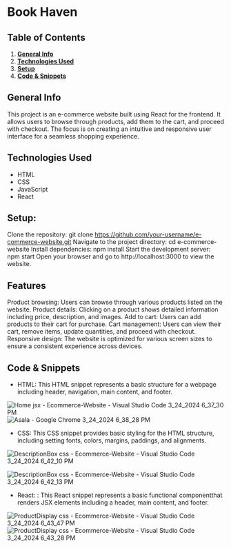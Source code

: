 # Book Haven

## Table of Contents
1. [**General Info**](#general-info)
2. [**Technologies Used**](#technologies-used)
3. [**Setup**](#setup)
4. [**Code & Snippets**](#CodeSnippets)
## General Info
This project is an e-commerce website built using React for the frontend. It allows users to browse through products, add them to the cart, and proceed with checkout. The focus is on creating an intuitive and responsive user interface for a seamless shopping experience.
## Technologies Used
- HTML
- CSS
- JavaScript
- React
  

## Setup:
Clone the repository: git clone https://github.com/your-username/e-commerce-website.git
Navigate to the project directory: cd e-commerce-website
Install dependencies: npm install
Start the development server: npm start
Open your browser and go to http://localhost:3000 to view the website.

## Features
Product browsing: Users can browse through various products listed on the website.
Product details: Clicking on a product shows detailed information including price, description, and images.
Add to cart: Users can add products to their cart for purchase.
Cart management: Users can view their cart, remove items, update quantities, and proceed with checkout.
Responsive design: The website is optimized for various screen sizes to ensure a consistent experience across devices.


## Code & Snippets

- HTML: This HTML snippet represents a basic structure for a webpage including header, navigation, main content, and footer.


![Home jsx - Ecommerce-Website - Visual Studio Code 3_24_2024 6_37_30 PM](https://github.com/AhmadBahr/Ecommerce-Website/assets/150359856/f5fc5c99-d243-4e4f-908b-d5b84068bcc5)
![Asala - Google Chrome 3_24_2024 6_38_28 PM](https://github.com/AhmadBahr/Ecommerce-Website/assets/150359856/71911119-9b52-4223-8513-a571f3993add)


- CSS: This CSS snippet provides basic styling for the HTML structure, including setting fonts, colors, margins, paddings, and alignments.


![DescriptionBox css - Ecommerce-Website - Visual Studio Code 3_24_2024 6_42_10 PM](https://github.com/AhmadBahr/Ecommerce-Website/assets/150359856/98f3a974-365a-4f7d-bba4-dbb5937f9843)

![DescriptionBox css - Ecommerce-Website - Visual Studio Code 3_24_2024 6_42_13 PM](https://github.com/AhmadBahr/Ecommerce-Website/assets/150359856/9f399218-99a1-4cc8-a28e-6b5e6ce1864e)

- React: : This React snippet represents a basic functional componentthat renders JSX elements including a header, main content, and footer.

![ProductDisplay css - Ecommerce-Website - Visual Studio Code 3_24_2024 6_43_47 PM](https://github.com/AhmadBahr/Ecommerce-Website/assets/150359856/fdc51b35-4410-43de-b6b3-5d4d6fb849b9)
![ProductDisplay css - Ecommerce-Website - Visual Studio Code 3_24_2024 6_43_28 PM](https://github.com/AhmadBahr/Ecommerce-Website/assets/150359856/f1a7114c-a9d8-4d7b-ab6a-315da600463e)
